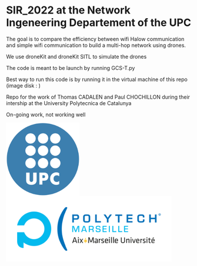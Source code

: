 # SIR_2022 at the Network Ingeneering Departement of the UPC 

The goal is to compare the efficiency between wifi Halow communication and simple wifi communication to build a multi-hop network using drones.



We use droneKit and droneKit SITL to simulate the drones 

The code is meant to be launch by running GCS-T.py

Best way to run this code is by running it in the virtual machine of this repo (image disk : )

Repo for the work of Thomas CADALEN and Paul CHOCHILLON during their intership at the University Polytecnica de Catalunya 




On-going work, not working well 

<img src="https://github.com/ThomasCdln/SIR_2022/blob/4c60a2bdb55a00e7e470eadb8bddc0189484c948/images/logo_upc.png" width=200 align=left /><img src="https://github.com/ThomasCdln/SIR_2022/blob/64e1d623ef57af6fbaae856be829bfed9ab05bec/images/logo_PM.png" width=450 align=right/>


